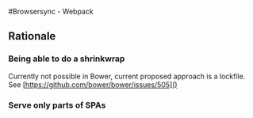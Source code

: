 #Browsersync - Webpack

## Rationale
### Being able to do a shrinkwrap

Currently not possible in Bower, current proposed approach is a lockfile. See
[https://github.com/bower/bower/issues/505]()

### Serve only parts of SPAs
